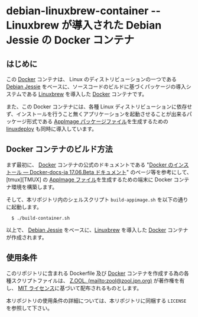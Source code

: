 # debian-linuxbrew-container -- Linuxbrew が導入された Debian Jessie の Docker コンテナ

## はじめに

この [Docker][DOCK] コンテナは、 Linux のディストリビューションの一つである [Debian Jessie][DEBI] をベースに、ソースコードのビルドに基づくパッケージの導入システムである [Linuxbrew][BREW] を導入した [Docker][DOCK] コンテナです。

また、この Docker コンテナには、各種 Linux ディストリビューションに依存せず、インストールを行うこと無くアプリケーションを起動させることが出来るパッケージ形式である [AppImage パッケージファイル][APPI]を生成するための [linuxdeploy][LDEP] も同時に導入しています。

## Docker コンテナのビルド方法

まず最初に、 [Docker][DOCK] コンテナの公式のドキュメントである "[Docker のインストール — Docker-docs-ja 17.06.Beta ドキュメント][DCK1]" のページ等を参考にして、 [tmux][TMUX] の [AppImage ファイル][APPI]を生成するための端末に Docker コンテナ環境を構築します。

そして、本リポジトリ内のシェルスクリプト ```build-appimage.sh``` を以下の通りに起動します。

```
  $ ./build-container.sh
```

以上で、 [Debian Jessie][DEBI] をベースに、[Linuxbrew][BREW] を導入した [Docker][DOCK] コンテナが作成されます。

## 使用条件

このリポジトリに含まれる Dockerfile 及び [Docker][DOCK] コンテナを作成する為の各種スクリプトファイルは、 [Z.OOL. (mailto:zool@zool.jpn.org)][ZOOL] が著作権を有し、 [MIT ライセンス][MITL]に基づいて配布されるものとします。

本リポジトリの使用条件の詳細については、本リポジトリに同梱する ```LICENSE``` を参照して下さい。

<!-- 外部リンク一覧 -->

[DOCK]:https://www.docker.io/
[DCK1]:http://docs.docker.jp/engine/installation/
[APPI]:https://appimage.org/
[DEBI]:https://www.debian.org/
[BREW]:https://linuxbrew.sh/
[LDEP]:https://github.com/linuxdeploy/linuxdeploy
[ZOOL]:http://zool.jpn.org/
[MITL]:https://opensource.org/licenses/mit-license.php
